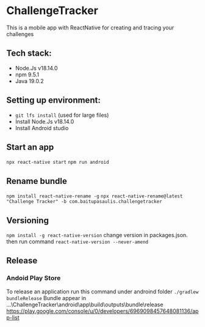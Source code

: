 # ChallengeTracker
This is a mobile app with ReactNative for creating and tracing your challenges

## Tech stack:

- Node.Js v18.14.0
- npm 9.5.1
- Java 19.0.2

## Setting up environment:

- `git lfs install` (used for large files)
- Install Node.Js v18.14.0
- Install Android studio

## Start an app

`npx react-native start`
`npm run android`

## Rename bundle
`npm install react-native-rename -g`
`npx react-native-rename@latest "Challenge Tracker" -b com.baitupasaulis.challengetracker`

## Versioning
`npm install -g react-native-version`
change version in packages.json. then run command
`react-native-version --never-amend`

## Release

### Andoid Play Store
To release an application run this command under androind folder
`./gradlew bundleRelease`
Bundle appear in ...\ChallengeTracker\android\app\build\outputs\bundle\release
https://play.google.com/console/u/0/developers/6969098457648081136/app-list
